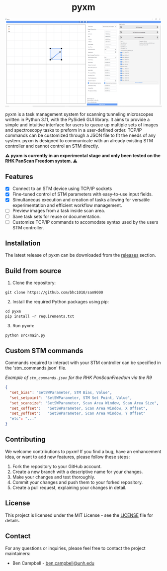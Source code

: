 <h1 align="center">
pyxm 
</h1>

![pyxm app](https://github.com/HollenLab/pyxm/blob/main/assets/pyxm.png)

pyxm is a task management system for scanning tunneling microscopes written in Python 3.11, with the PySide6 GUI library.
It aims to provide a simple and intuitive interface for users to queue up multiple sets of images and spectroscopy tasks to preform in a user-defined order.
TCP/IP commands can be customized through a JSON file to fit the needs of any system.
pyxm is designed to communicate with an already existing STM controller and cannot control an STM directly.

**⚠️ pyxm is currently in an experimental stage and only been tested on the RHK PanScan Freedom system. ⚠️**

## Features

- [x] Connect to an STM device using TCP/IP sockets
- [x] Fine-tuned control of STM parameters with easy-to-use input fields.
- [x] Simultaneous execution and creation of tasks allowing for versatile experimentation and efficient workflow management.
- [ ] Preview images from a task inside scan area.
- [ ] Save task sets for reuse or documentation.
- [ ] Customize TCP/IP commands to accomodate syntax used by the users STM controller.

## Installation
The latest release of pyxm can be downloaded from the [releases](https://github.com/bhc1010/pyxm/releases) section.

## Build from source

1. Clone the repository:
```console
git clone https://github.com/bhc1010/sam9000
```

2. Install the required Python packages using pip:
```console
cd pyxm
pip install -r requirements.txt
```

3. Run pyxm:
```console
python src/main.py
```

## Custom STM commands
Commands required to interact with your STM controller can be specified in the 'stm_commands.json' file.

_Example of `stm_commands.json` for the RHK PanScanFreedom via the R9_

```json
{
  "set_bias": "SetSWParameter, STM Bias, Value",
  "set_setpoint": "SetSWParameter, STM Set Point, Value",
  "set_scansize": "SetSWParameter, Scan Area Window, Scan Area Size",
  "set_xoffset":   "SetSWParameter, Scan Area Window, X Offset",
  "set_yoffset":   "SetSWParameter, Scan Area Window, Y Offset"
  "etc": "..."
}
```

## Contributing

We welcome contributions to pyxm! If you find a bug, have an enhancement idea, or want to add new features, please follow these steps:

1. Fork the repository to your GitHub account.
2. Create a new branch with a descriptive name for your changes.
3. Make your changes and test thoroughly.
4. Commit your changes and push them to your forked repository.
5. Create a pull request, explaining your changes in detail.

## License

This project is licensed under the MIT License - see the [LICENSE](LICENSE) file for details.

## Contact

For any questions or inquiries, please feel free to contact the project maintainers:

- Ben Campbell - [ben.campbell@unh.edu](mailto:ben.campbell@unh.edu)

